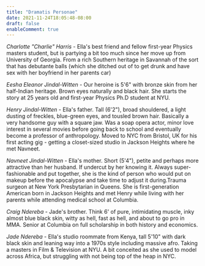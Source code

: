 ```yaml
---
title: "Dramatis Personae"
date: 2021-11-24T18:05:48-08:00
draft: false
enableComment: true
---
```


*Charlotte "Charlie" Harris* - Ella's best friend and fellow first-year Physics masters student, but is partying a bit too much since her move up from University of Georgia. From a rich Southern heritage in Savannah of the sort that has debutante balls (which she ditched out of to get drunk and have sex with her boyfriend in her parents car)

*Eesha Eleanor Jindal-Witten* - Our heroine is 5'6" with bronze skin from her half-Indian heritage. Brown eyes naturally and black hair. She starts the story at 25 years old and first-year Physics Ph.D student at NYU.

*Henry Jindal-Witten* - Ella's father.  Tall (6'2"), broad shouldered, a light dusting of freckles, blue-green eyes, and tousled brown hair. Basically a very handsome guy with a square jaw. Was a soap opera actor, minor love interest in several movies before going back to school and eventually become a professor of anthropology. Moved to NYC from Bristol, UK for his first acting gig - getting a closet-sized studio in Jackson Heights where he met Navneet.

*Navneet Jindal-Witten* - Ella's mother. Short (5'4"), petite and perhaps more attractive than her husband. If undercut by her knowing it. Always super-fashionable and put together, she is the kind of person who would put on makeup before the apocalypse and take time to adjust it during.Trauma surgeon at New York Presbytarian in Queens. She is first-generation American born in Jackson Heights and met Henry while living with her parents while attending medical school at Columbia.

*Craig Ndereba* - Jade's brother. Think 6' of pure, intimidating muscle, inky almost blue black skin, witty as hell, fast as hell, and about to go pro in MMA. Senior at Columbia on full scholarship in both history and economics.

*Jade Ndereba* - Ella's studio roommate from Kenya, tall 5'10" with dark black skin and leaning way into a 1970s style including massive afro. Taking a masters in Film & Television at NYU. A bit conceited as she used to model across Africa, but struggling with not being top of the heap in NYC. 


